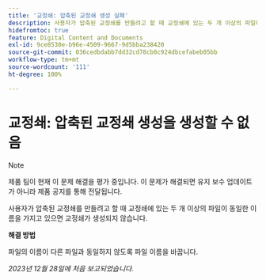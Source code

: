 ```yaml
---
title: '교정쇄: 압축된 교정쇄 생성 실패'
description: 사용자가 압축된 교정쇄를 만들려고 할 때 교정쇄에 있는 두 개 이상의 파일이 동일한 이름을 가지고 있으면 교정쇄가 생성되지 않습니다.
hidefromtoc: true
feature: Digital Content and Documents
exl-id: 9ce8530e-b96e-4509-9667-9d5bba238420
source-git-commit: 036cedbdabb7dd32cd78cb0c924dbcefabeb05bb
workflow-type: tm+mt
source-wordcount: '111'
ht-degree: 100%

---
```


# 교정쇄: 압축된 교정쇄 생성을 생성할 수 없음

<!--WF and WFP TOCs-->

>[!NOTE]
>
>제품 팀이 현재 이 문제 해결을 평가 중입니다. 이 문제가 해결되면 유지 보수 업데이트가 아니라 제품 공지를 통해 전달됩니다.

사용자가 압축된 교정쇄를 만들려고 할 때 교정쇄에 있는 두 개 이상의 파일이 동일한 이름을 가지고 있으면 교정쇄가 생성되지 않습니다.

**해결 방법**

파일의 이름이 다른 파일과 동일하지 않도록 파일 이름을 바꿉니다.

_2023년 12월 28일에 처음 보고되었습니다._
